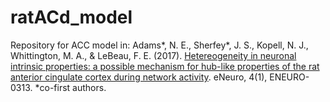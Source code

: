 # ratACd_model
Repository for ACC model in:
Adams*, N. E., Sherfey*, J. S., Kopell, N. J., Whittington, M. A., & LeBeau, F. E. (2017). [Hetereogeneity in neuronal intrinsic properties: a possible mechanism for hub-like properties of the rat anterior cingulate cortex during network activity](http://eneuro.org/content/early/2017/02/07/ENEURO.0313-16.2017). eNeuro, 4(1), ENEURO-0313. *co-first authors.
